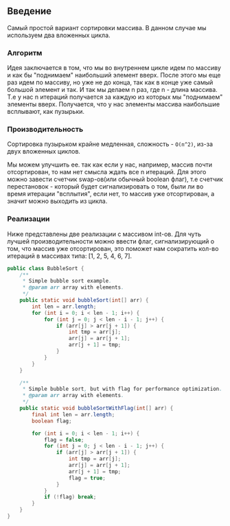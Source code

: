 ## Введение
Самый простой вариант сортировки массива.
В данном случае мы используем два вложенных цикла.

### Алгоритм
Идея заключается в том, что мы во внутреннем цикле идем по массиву и как бы "поднимаем" наибольший элемент вверх.
После этого мы еще раз идем по массиву, но уже не до конца, так как в конце уже самый большой элемент и так.
И так мы делаем n раз, где n - длина массива.
Т.е у нас n итераций получается за каждую из которых мы "поднимаем" элементы вверх.
Получается, что у нас элементы массива наибольшие всплывают, как пузырьки.

### Производительность
Сортировка пузырьком крайне медленная, сложность -  `О(n^2)`, из-за двух вложенных циклов.

Мы можем улучшить ее. так как если у нас, например, массив почти отсортирован, то нам нет смысла ждать все n итераций. Для этого можно завести счетчик swap-ов(или обычный boolean флаг), т.е счетчик перестановок - который будет сигнализировать о том, были ли во время итерации "всплытия", если нет, то массив уже отсортирован, а значит можно выходить из цикла.

### Реализации
Ниже представлены две реализации с массивом int-ов.
Для чуть лучшей производительности можно ввести флаг, сигнализирующий о том, что
массив уже отсортирован, это поможет нам сократить кол-во итераций
в массивах типа: [1, 2, 5, 4, 6, 7].
```java
public class BubbleSort {
    /**
     * Simple bubble sort example.
     * @param arr array with elements.
     */
    public static void bubbleSort(int[] arr) {
        int len = arr.length;
        for (int i = 0; i < len - 1; i++) {
            for (int j = 0; j < len - i - 1; j++) {
                if (arr[j] > arr[j + 1]) {
                    int tmp = arr[j];
                    arr[j] = arr[j + 1];
                    arr[j + 1] = tmp;
                }
            }
        }
    }

    /**
     * Simple bubble sort, but with flag for performance optimization.
     * @param arr array with elements.
     */
    public static void bubbleSortWithFlag(int[] arr) {
        final int len = arr.length;
        boolean flag;

        for (int i = 0; i < len - 1; i++) {
            flag = false;
            for (int j = 0; j < len - i - 1; j++) {
                if (arr[j] > arr[j + 1]) {
                    int tmp = arr[j];
                    arr[j] = arr[j + 1];
                    arr[j + 1] = tmp;
                    flag = true;
                }
            }
            if (!flag) break;
        }
    }
}

```
